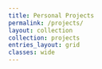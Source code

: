 ```yaml
---
title: Personal Projects
permalink: /projects/
layout: collection
collection: projects
entries_layout: grid
classes: wide
---
```

